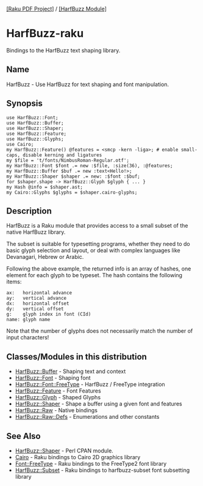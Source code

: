 [[Raku PDF Project]](https://pdf-raku.github.io)
 / [[HarfBuzz Module]](https://pdf-raku.github.io/HarfBuzz-raku)

HarfBuzz-raku
=============

Bindings to the HarfBuzz text shaping library.

Name
----

HarfBuzz - Use HarfBuzz for text shaping and font manipulation.

Synopsis
--------

```
use HarfBuzz::Font;
use HarfBuzz::Buffer;
use HarfBuzz::Shaper;
use HarfBuzz::Feature;
use HarfBuzz::Glyphs;
use Cairo;
my HarfBuzz::Feature() @features = <smcp -kern -liga>; # enable small-caps, disable kerning and ligatures
my $file = 't/fonts/NimbusRoman-Regular.otf';
my HarfBuzz::Font $font .= new :$file, :size(36), :@features;
my HarfBuzz::Buffer $buf .= new :text<Hello!>;
my HarfBuzz::Shaper $shaper .= new: :$font :$buf;
for $shaper.shape -> HarfBuzz::Glyph $glyph { ... }
my Hash @info = $shaper.ast;
my Cairo::Glyphs $glyphs = $shaper.cairo-glyphs;
```

Description
----------

HarfBuzz is a Raku module that provides access to a small subset of the native HarfBuzz library. 

The subset is suitable for typesetting programs, whether they need to do basic glyph selection and layout, or deal with complex languages like Devanagari, Hebrew or Arabic.

Following the above example, the returned info is an array of hashes, one element for each glyph to be typeset. The hash contains the following items:

```
ax:   horizontal advance
ay:   vertical advance
dx:   horizontal offset
dy:   vertical offset
g:    glyph index in font (CId)
name: glyph name
```

Note that the number of glyphs does not necessarily match the number of input characters!


Classes/Modules in this distribution
-------

- [HarfBuzz::Buffer](https://pdf-raku.github.io/HarfBuzz-raku/HarfBuzz/Buffer) - Shaping text and context
- [HarfBuzz::Font](https://pdf-raku.github.io/HarfBuzz-raku/HarfBuzz/Font) - Shaping font
- [HarfBuzz::Font::FreeType](https://pdf-raku.github.io/HarfBuzz-raku/HarfBuzz/Font/FreeType) - HarfBuzz / FreeType integration
- [HarfBuzz::Feature](https://pdf-raku.github.io/HarfBuzz-raku/HarfBuzz/Feature) - Font Features
- [HarfBuzz::Glyph](https://pdf-raku.github.io/HarfBuzz-raku/HarfBuzz/Glyph) - Shaped Glyphs
- [HarfBuzz::Shaper](https://pdf-raku.github.io/HarfBuzz-raku/HarfBuzz/Shaper) - Shape a buffer using a given font and features
- [HarfBuzz::Raw](https://pdf-raku.github.io/HarfBuzz-raku/HarfBuzz/Raw) - Native bindings
- [HarfBuzz::Raw::Defs](https://pdf-raku.github.io/HarfBuzz-raku/HarfBuzz/Raw/Defs) - Enumerations and other constants

See Also
--------

- [HarfBuzz::Shaper](https://metacpan.org/pod/HarfBuzz::Shaper) - Perl CPAN module.
- [Cairo](https://github.com/timo/cairo-p6) - Raku bindings to Cairo 2D graphics library
- [Font::FreeType](https://pdf-raku.github.io/Font-FreeType-raku/) - Raku bindings to the FreeType2 font library
- [HarfBuzz::Subset](https://pdf-raku.github.io/HarfBuzz-Subset-raku/) - Raku bindings to harfbuzz-subset font subsetting library